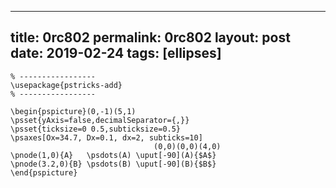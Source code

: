 ---
 title: 0rc802
 permalink: 0rc802
 layout: post
 date: 2019-02-24
 tags: [ellipses]
 ---

```latex% Dans le préambule
% -----------------
\usepackage{pstricks-add}
% -----------------

\begin{pspicture}(0,-1)(5,1)
\psset{yAxis=false,decimalSeparator={,}}
\psset{ticksize=0 0.5,subticksize=0.5}
\psaxes[Ox=34.7, Dx=0.1, dx=2, subticks=10]
                                (0,0)(0,0)(4,0)
\pnode(1,0){A}   \psdots(A) \uput[-90](A){$A$}
\pnode(3.2,0){B} \psdots(B) \uput[-90](B){$B$}
\end{pspicture}
```
